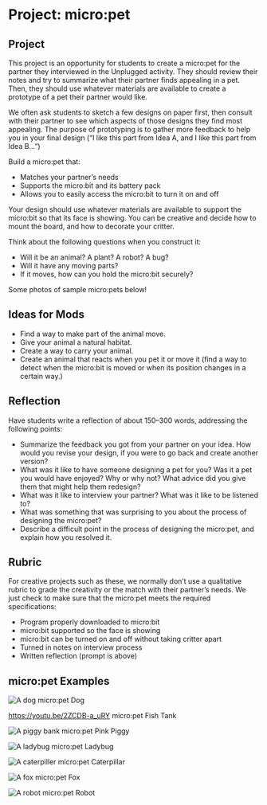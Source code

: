 # Project: micro:pet

## Project

This project is an opportunity for students to create a micro:pet for the partner they interviewed in the Unplugged activity. They should review their notes and try to summarize what their partner finds appealing in a pet. Then, they should use whatever materials are available to create a prototype of a pet their partner would like.

We often ask students to sketch a few designs on paper first, then consult with their partner to see which aspects of those designs they find most appealing. The purpose of prototyping is to gather more feedback to help you in your final design (“I like this part from Idea A, and I like this part from Idea B…”)

Build a micro:pet that:

* Matches your partner’s needs
* Supports the micro:bit and its battery pack
* Allows you to easily access the micro:bit to turn it on and off

Your design should use whatever materials are available to support the micro:bit so that its face is showing. You can be creative and decide how to mount the board, and how to decorate your critter.

Think about the following questions when you construct it:

* Will it be an animal? A plant? A robot? A bug?
* Will it have any moving parts?
* If it moves, how can you hold the micro:bit securely?

Some photos of sample micro:pets below!

## Ideas for Mods

* Find a way to make part of the animal move.
* Give your animal a natural habitat.
* Create a way to carry your animal.
* Create an animal that reacts when you pet it or move it (find a way to detect when the micro:bit is moved or when its position changes in a certain way.)

## Reflection

Have students write a reflection of about 150–300 words, addressing the following points:

* Summarize the feedback you got from your partner on your idea. How would you revise your design, if you were to go back and create another version?
* What was it like to have someone designing a pet for you? Was it a pet you would have enjoyed? Why or why not? What advice did you give them that might help them redesign?
* What was it like to interview your partner? What was it like to be listened to?
* What was something that was surprising to you about the process of designing the micro:pet?
* Describe a difficult point in the process of designing the micro:pet, and explain how you resolved it.

## Rubric

For creative projects such as these, we normally don’t use a qualitative rubric to grade the creativity or the match with their partner’s needs. We just check to make sure that the micro:pet meets the required specifications:

* Program properly downloaded to micro:bit
* micro:bit supported so the face is showing
* micro:bit can be turned on and off without taking critter apart
* Turned in notes on interview process
* Written reflection (prompt is above)

## micro:pet Examples

![A dog micro:pet](/static/courses/csintro/making/micropet-dog.jpg) Dog

https://youtu.be/2ZCDB-a_uRY micro:pet Fish Tank

![A piggy bank micro:pet](/static/courses/csintro/making/micropet-piggy-bank.jpg) Pink Piggy

![A ladybug micro:pet](/static/courses/csintro/making/micropet-ladybug.jpg) Ladybug

![A caterpiller micro:pet](/static/courses/csintro/making/micropet-caterpillar.jpg) Caterpillar

![A fox micro:pet](/static/courses/csintro/making/micropet-fox.jpg) Fox

![A robot micro:pet](/static/courses/csintro/making/micropet-robot.jpg) Robot